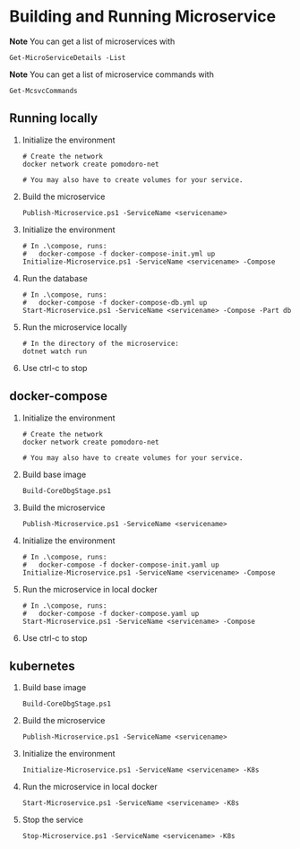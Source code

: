 # Building and Running Microservice

**Note** You can get a list of microservices with

    Get-MicroServiceDetails -List

**Note** You can get a list of microservice commands with

    Get-McsvcCommands 


## Running locally

1. Initialize the environment

       # Create the network
       docker network create pomodoro-net

       # You may also have to create volumes for your service. 

2. Build the microservice

       Publish-Microservice.ps1 -ServiceName <servicename>

3. Initialize the environment

       # In .\compose, runs:
       #   docker-compose -f docker-compose-init.yml up
       Initialize-Microservice.ps1 -ServiceName <servicename> -Compose

4. Run the database

       # In .\compose, runs:
       #   docker-compose -f docker-compose-db.yml up
       Start-Microservice.ps1 -ServiceName <servicename> -Compose -Part db

5. Run the microservice locally

       # In the directory of the microservice:
       dotnet watch run

6. Use ctrl-c to stop       


## docker-compose

1. Initialize the environment

       # Create the network
       docker network create pomodoro-net

       # You may also have to create volumes for your service. 

2. Build base image

       Build-CoreDbgStage.ps1

3. Build the microservice

       Publish-Microservice.ps1 -ServiceName <servicename>

4. Initialize the environment

       # In .\compose, runs:
       #   docker-compose -f docker-compose-init.yaml up
       Initialize-Microservice.ps1 -ServiceName <servicename> -Compose

5. Run the microservice in local docker

       # In .\compose, runs:
       #   docker-compose -f docker-compose.yaml up
       Start-Microservice.ps1 -ServiceName <servicename> -Compose

6. Use ctrl-c to stop       


## kubernetes

1. Build base image

       Build-CoreDbgStage.ps1

2. Build the microservice

       Publish-Microservice.ps1 -ServiceName <servicename>

3. Initialize the environment

       Initialize-Microservice.ps1 -ServiceName <servicename> -K8s

4. Run the microservice in local docker

       Start-Microservice.ps1 -ServiceName <servicename> -K8s

5. Stop the service 

       Stop-Microservice.ps1 -ServiceName <servicename> -K8s
